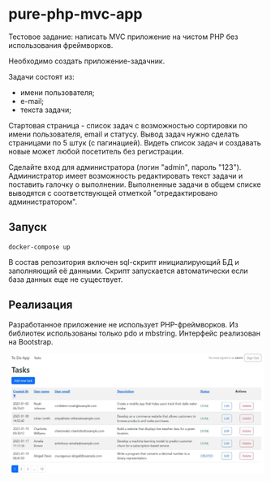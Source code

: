 # pure-php-mvc-app

Тестовое задание: написать MVC приложение на чистом PHP без использования фреймворков.

Необходимо создать приложение-задачник.

Задачи состоят из:

* имени пользователя;
* е-mail;
* текста задачи;

Стартовая страница - список задач с возможностью сортировки по имени пользователя, email и статусу. Вывод задач нужно сделать страницами по 5 штук (с пагинацией). Видеть список задач и создавать новые может любой посетитель без регистрации.

Сделайте вход для администратора (логин "admin", пароль "123"). Администратор имеет возможность редактировать текст задачи и поставить галочку о выполнении. Выполненные задачи в общем списке выводятся с соответствующей отметкой "отредактировано администратором".

## Запуск

```
docker-compose up 
```

В состав репозитория включен sql-скрипт инициалирующий БД и заполняющий её данными. Скрипт запускается автоматически если база данных еще не существует.

## Реализация
 
Разработанное приложение не использует PHP-фреймворков. Из библиотек использованы только pdo и mbstring. Интерфейс реализован на Bootstrap.

![Интерфейс](https://github.com/A-Nikolaefff/pure-php-mvc-app/blob/master/readme_assets/1.png)
